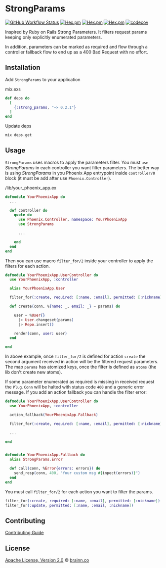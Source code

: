 # StrongParams

[![GitHub Workflow Status](https://img.shields.io/github/workflow/status/brainnco/strong_params/CI?style=flat-square)](https://github.com/brainnco/strong_params/actions?query=workflow%3ACI)
[![Hex.pm](https://img.shields.io/hexpm/v/strong_params?style=flat-square)](https://hex.pm/packages/strong_params)
[![Hex.pm](https://img.shields.io/hexpm/l/strong_params?style=flat-square)](https://hex.pm/packages/strong_params)
[![Hex.pm](https://img.shields.io/hexpm/dt/strong_params?style=flat-square)](https://hex.pm/packages/strong_params)
[![codecov](https://img.shields.io/codecov/c/github/brainnco/strong_params?style=flat-square)](https://codecov.io/gh/brainnco/strong_params)

Inspired by Ruby on Rails Strong Parameters. It filters request params keeping only explicitly enumerated parameters.

In addition, parameters can be marked as required and flow through a controller fallback flow to end up as a 400 Bad Request with no effort.

## Installation

Add `StrongParams` to your application

mix.exs

```elixir
def deps do
  [
    {:strong_params, "~> 0.2.1"}
  ]
end
```

Update deps

```sh
mix deps.get
```

## Usage

`StrongParams` uses macros to apply the parameters filter. You must `use` _StrongParams_
in each controller you want filter parameters. The better way is using _StrongParams_
in you Phoenix App entrypoint inside `controller/0` block (it must be add after
use `Phoenix.Controller`).

/lib/your_phoenix_app.ex

```elixir
defmodule YourPhoenixApp do
  ...

  def controller do
    quote do
      use Phoenix.Controller, namespace: YourPhoenixApp
      use StrongParams

      ...

    end
  end
end
```

Then you can use macro `filter_for/2` inside your controller to apply the filters
for each action.

```elixir
defmodule YourPhoenixApp.UserController do
  use YourPhoenixApp, :controller

  alias YourPhoenixApp.User

  filter_for(:create, required: [:name, :email], permitted: [:nickname])

  def create(conn, %{name: _, email: _} = params) do

    user = %User{}
      |> User.changeset(params)
      |> Repo.insert()

    render(conn, user: user)
  end

end
```

In above example, once `filter_for/2` is defined for action `create` the second
argument received in action will be the filtered request parameters. The map `params`
has atomized keys, once the filter is defined as `atoms` (the lib don't create new atoms).

If some parameter enumerated as required is missing in received request the `Plug.Conn`
will be halted with status code `400` and a generic error message. If you add an
action fallback you can handle the filter error:

```elixir
defmodule YourPhoenixApp.UserController do
  use YourPhoenixApp, :controller

  action_fallback(YourPhoenixApp.Fallback)

  filter_for(:create, required: [:name, :email], permitted: [:nickname])

  ...

end


defmodule YourPhoenixApp.Fallback do
  alias StrongParams.Error

  def call(conn, %Error{errors: errors}) do
    send_resp(conn, 400, "Your custom msg #{inpect(errors)}")
  end
end
```

You must call `filter_for/2` for each action you want to filter the params.

```elixir
filter_for(:create, required: [:name, :email], permitted: [:nickname])
filter_for(:update, permitted: [:name, :email, :nickname])
```

## Contributing

[Contributing Guide](CONTRIBUTING.md)

## License

[Apache License, Version 2.0](LICENSE) © [brainn.co](https://github.com/brainn-co)
